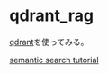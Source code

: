# qdrant_rag
[qdrant](https://qdrant.tech/)を使ってみる。

[semantic search tutorial](./docs/semantic_search_tutorial.md)